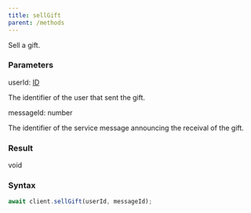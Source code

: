 ```yaml
---
title: sellGift
parent: /methods
---
```


Sell a gift.<span class="select-none">  </span>

### Parameters 

<div class="flex flex-col gap-3"><div><div class="font-mono" id="p_userId" data-anchor><span class="font-bold">userId</span><span class="opacity-50">:</span> <a href="/types/id"  >ID</a></div><div class="pl-3"><div class="no-margin">

The identifier of the user that sent the gift.

</div></div></div><div><div class="font-mono" id="p_messageId" data-anchor><span class="font-bold">messageId</span><span class="opacity-50">:</span> <span>number</span></div><div class="pl-3"><div class="no-margin">

The identifier of the service message announcing the receival of the gift.

</div></div></div></div>

### Result 

<div class="font-mono"><span>void</span></div>

### Syntax

```ts
await client.sellGift(userId, messageId);
```



